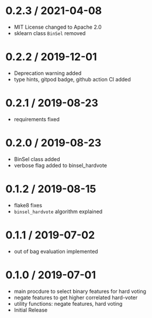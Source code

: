 # 0.2.3 / 2021-04-08

  * MIT License changed to Apache 2.0
  * sklearn class `BinSel` removed

# 0.2.2 / 2019-12-01

  * Deprecation warning added
  * type hints, gitpod badge, github action CI added

# 0.2.1 / 2019-08-23

  * requirements fixed
  
# 0.2.0 / 2019-08-23

  * BinSel class added
  * verbose flag added to binsel_hardvote

# 0.1.2 / 2019-08-15

  * flake8 fixes
  * `binsel_hardvote` algorithm explained

# 0.1.1 / 2019-07-02

  * out of bag evaluation implemented

# 0.1.0 / 2019-07-01

  * main procdure to select binary features for hard voting
  * negate features to get higher correlated hard-voter
  * utility functions: negate features, hard voting
  * Initial Release
